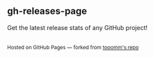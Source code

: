 ## gh-releases-page
Get the latest release stats of any GitHub project!

<br>
<sub>Hosted on GitHub Pages &mdash; forked from <a href="https://github.com/tooomm/github-release-stats">tooomm's repo</a></sub>
